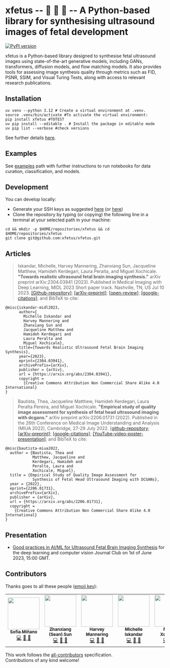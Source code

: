 # xfetus -- :baby: :brain: :robot: -- A Python-based library for synthesising ultrasound images of fetal development 
[![PyPI version](https://badge.fury.io/py/xfetus.svg)](https://badge.fury.io/py/xfetus)

xfetus is a Python-based library designed to synthesise fetal ultrasound images using state-of-the-art generative models, including GANs, transformers, diffusion models, and flow matching models. It also provides tools for assessing image synthesis quality through metrics such as FID, PSNR, SSIM, and Visual Turing Tests, along with access to relevant research publications.

## Installation
```
uv venv --python 3.12 # Create a virtual environment at .venv.
source .venv/bin/activate #To activate the virtual environment:
pip install xfetus #TOTEST
uv pip install --editable . # Install the package in editable mode
uv pip list --verbose #check versions
```
See further details [here](docs/dependencies).

## Examples 
See [examples](examples) path with further instructions to run notebooks for data curation, classification, and models.  

## Development 
You can develop locally:
* Generate your SSH keys as suggested [here](https://docs.github.com/en/github/authenticating-to-github/generating-a-new-ssh-key-and-adding-it-to-the-ssh-agent) (or [here](https://github.com/mxochicale/tools/blob/main/github/SSH.md))
* Clone the repository by typing (or copying) the following line in a terminal at your selected path in your machine:
```
cd && mkdir -p $HOME/repositories/xfetus && cd  $HOME/repositories/xfetus
git clone git@github.com:xfetus/xfetus.git
```

## Articles 
> Iskandar, Michelle, Harvey Mannering, Zhanxiang Sun, Jacqueline Matthew, Hamideh Kerdegari, Laura Peralta, and Miguel Xochicale. **"Towards realistic ultrasound fetal brain imaging synthesis."** arXiv preprint arXiv:2304.03941 (2023). Published in Medical Imaging with Deep Learning, MIDL 2023 Short paper track. Nashville, TN, US  Jul 10 2023.
[[Github-repository]](https://github.com/xfetus/midl2023); 
[[arXiv-preprint]](https://arxiv.org/abs/2304.03941); 
[[open-review]](https://openreview.net/forum?id=mad9Y_7khs); 
[[google-citations]](https://scholar.google.com/scholar?cites=12233870367431892152); and BibTeX to cite:
```
@misc{iskandar-midl2023,
      author={
      	Michelle Iskandar and 
      	Harvey Mannering and 
      	Zhanxiang Sun and 
      	Jacqueline Matthew and 
      	Hamideh Kerdegari and 
      	Laura Peralta and 
      	Miguel Xochicale},
      title={Towards Realistic Ultrasound Fetal Brain Imaging Synthesis}, 
      year={2023},
      eprint={2304.03941},
      archivePrefix={arXiv},
      publisher = {arXiv},
      url = {https://arxiv.org/abs/2304.03941},
      copyright = 
	 	{Creative Commons Attribution Non Commercial Share Alike 4.0 International}
}
``` 


> Bautista, Thea, Jacqueline Matthew, Hamideh Kerdegari, Laura Peralta Pereira, and Miguel Xochicale. **"Empirical study of quality image assessment for synthesis of fetal head ultrasound imaging with dcgans."** arXiv preprint arXiv:2206.01731 (2022). Published in the 26th Conference on Medical Image Understanding and Analysis (MIUA 2022), Cambridge, 27-29 July 2022.
[[github-repository](https://github.com/xfetus/miua2022); 
[[arXiv-preprint]](https://arxiv.org/abs/2206.01731); 
[[google-citations]](https://scholar.google.com/scholar?cites=3216210477950210889); 
[[YouTube-video-poster-presentation]](https://www.youtube.com/watch?v=wNKgScMzjPY); and BibTeX to cite:
```
@misc{bautista-miua2022,
  author = {Bautista, Thea and 
            Matthew, Jacqueline and 
            Kerdegari, Hamideh and 
            Peralta, Laura and 
            Xochicale, Miguel},
  title = {Empirical Study of Quality Image Assessment for 
  			Synthesis of Fetal Head Ultrasound Imaging with DCGANs},  
  year = {2022},
  eprint={2206.01731},
  archivePrefix={arXiv},
  publisher = {arXiv},
  url = {https://arxiv.org/abs/2206.01731},
  copyright = 
  	{Creative Commons Attribution Non Commercial Share Alike 4.0 International}
}
```

## Presentation
* [Good practices in AI/ML for Ultrasound Fetal Brain Imaging Synthesis](docs/event/README.md) for the deep learning and computer vision Journal Club on 1st of June 2023, 15:00 GMT.

## Contributors
Thanks goes to all these people ([emoji key](https://allcontributors.org/docs/en/emoji-key)):  
<!-- ALL-CONTRIBUTORS-LIST:START - Do not remove or modify this section -->
<!-- prettier-ignore-start -->
<!-- markdownlint-disable -->
<table>
  <tr>
	<!-- CONTRIBUTOR -->
	<td align="center">
		<a href="https://github.com/sfmig"><img src="https://avatars1.githubusercontent.com/u/33267254?v=4?s=100" width="100px;" alt=""/>
		<br />
			<sub> <b>Sofia Miñano</b> </sub>        
		</a>
		<br />
			<a href="https://github.com/xfetus/xfetus/commits?author=sfmig" title="Code">💻</a> 
			<a href="https://github.com/xfetus/xfetus/commits?author=sfmig" title="Research">  🔬 🤔  </a>
	</td>
	<!-- CONTRIBUTOR -->
	<td align="center">
		<a href="https://github.com/seansunn"><img src="https://avatars1.githubusercontent.com/u/91659063?v=4?s=100" width="100px;" alt=""/>
		<br />
			<sub> <b>Zhanxiang (Sean) Sun</b> </sub>        
		</a>
		<br />
			<a href="https://github.com/xfetus/xfetus/commits?author=seansunn" title="Code">💻</a> 
			<a href="https://github.com/xfetus/xfetus/commits?author=seansunn" title="Research">  🔬 🤔  </a>
	</td>
	<!-- CONTRIBUTOR -->
	<td align="center">
		<a href="https://github.com/harveymannering"><img src="https://avatars1.githubusercontent.com/u/60523103?v=4?s=100" width="100px;" alt=""/>
		<br />
			<sub> <b>Harvey Mannering</b> </sub>        
		</a>
		<br />
			<a href="https://github.com/xfetus/xfetus/commits?author=harveymannering" title="Code">💻</a> 
			<a href="https://github.com/xfetus/xfetus/commits?author=harveymannering" title="Research">  🔬 🤔  </a>
	</td>
    <!-- CONTRIBUTOR -->
	<td align="center">
		<!-- ADD GITHUB USERNAME AND HASH FOR GITHUB PHOTO -->
		<a href="https://github.com/michellepi"><img src="https://avatars1.githubusercontent.com/u/57605186?v=4?s=100" width="100px;" alt=""/>
		<br />
			<sub> <b>Michelle Iskandar</b> </sub>        
		</a>
		<br />
			<!-- ADD GITHUB REPOSITORY AND PROJECT, TITLE AND EMOJIS -->
            <a href="https://github.com/xfetus/xfetus/commits?author=michellepi" title="Code">💻</a>
			<a href="https://github.com/xfetus/xfetus/commits?author=michellepi" title="Research">  🔬 🤔  </a>
	</td>
	<!-- CONTRIBUTOR -->
	<td align="center">
		<a href="https://github.com/xfetus"><img src="https://avatars1.githubusercontent.com/u/11370681?v=4?s=100" width="100px;" alt=""/>
			<br />
			<sub><b>Miguel Xochicale</b></sub>          
			<br />
		</a>
			<a href="https://github.com/xfetus/xfetus/commits?author=mxochicale" title="Code">💻</a> 
			<a href="ttps://github.com/budai4medtech/xfetus/commits?author=mxochicale" title="Documentation">📖  🔧 </a>
	</td>
  </tr>
</table>
<!-- markdownlint-restore -->
<!-- prettier-ignore-end -->

<!-- ALL-CONTRIBUTORS-LIST:END -->

This work follows the [all-contributors](https://github.com/all-contributors/all-contributors) specification.  
Contributions of any kind welcome!
